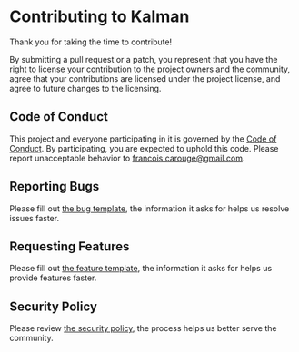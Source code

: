 # Contributing to Kalman

Thank you for taking the time to contribute!

By submitting a pull request or a patch, you represent that you have the right to license your contribution to the project owners and the community, agree that your contributions are licensed under the project license, and agree to future changes to the licensing.

## Code of Conduct

This project and everyone participating in it is governed by the [Code of Conduct](https://github.com/FrancoisCarouge/Kalman/blob/master/CODE_OF_CONDUCT.md). By participating, you are expected to uphold this code. Please report unacceptable behavior to francois.carouge@gmail.com.

## Reporting Bugs

Please fill out [the bug template](https://github.com/FrancoisCarouge/Kalman/issues/new/choose), the information it asks for helps us resolve issues faster.

## Requesting Features

Please fill out [the feature template](https://github.com/FrancoisCarouge/Kalman/issues/new/choose), the information it asks for helps us provide features faster.

## Security Policy

Please review [the security policy](https://github.com/FrancoisCarouge/Kalman/security/policy), the process helps us better serve the community.
